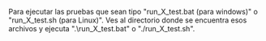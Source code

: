   Para ejecutar las pruebas que sean tipo "run_X_test.bat (para windows)" o "run_X_test.sh (para Linux)". Ves al directorio donde se encuentra esos archivos y ejecuta ".\run_X_test.bat" o "./run_X_test.sh".